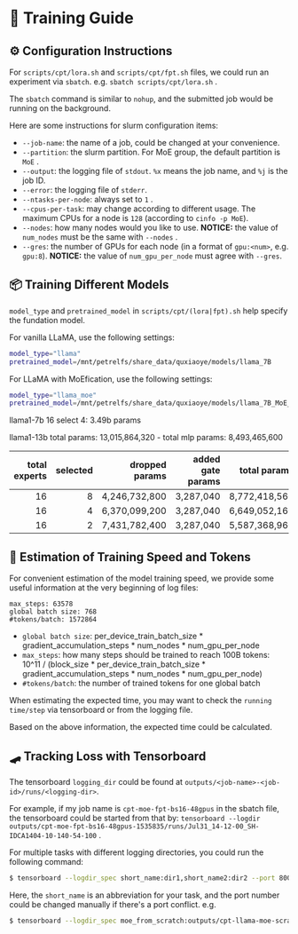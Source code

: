 # 🚅 Training Guide

## ⚙️ Configuration Instructions

For `scripts/cpt/lora.sh` and `scripts/cpt/fpt.sh` files, we could run an experiment via `sbatch`. e.g. `sbatch scripts/cpt/lora.sh` .

The `sbatch` command is similar to `nohup`, and the submitted job would be running on the background.

Here are some instructions for slurm configuration items:
- `--job-name`: the name of a job, could be changed at your convenience.
- `--partition`: the slurm partition. For MoE group, the default partition is `MoE` .
- `--output`: the logging file of `stdout`. `%x` means the job name, and `%j` is the job ID.
- `--error`: the logging file of `stderr`.
- `--ntasks-per-node`: always set to `1` .
- `--cpus-per-task`: may change according to different usage. The maximum CPUs for a node is `128` (according to `cinfo -p MoE`).
- `--nodes`: how many nodes would you like to use. **NOTICE:** the value of `num_nodes` must be the same with `--nodes` .
- `--gres`: the number of GPUs for each node (in a format of `gpu:<num>`, e.g. `gpu:8`). **NOTICE:** the value of `num_gpu_per_node` must agree with `--gres`.

## 📦 Training Different Models

`model_type` and `pretrained_model` in `scripts/cpt/(lora|fpt).sh` help specify the fundation model.

For vanilla LLaMA, use the following settings:
```bash
model_type="llama"
pretrained_model=/mnt/petrelfs/share_data/quxiaoye/models/llama_7B
```

For LLaMA with MoEfication, use the following settings:
```bash
model_type="llama_moe"
pretrained_model=/mnt/petrelfs/share_data/quxiaoye/models/llama_7B_MoE_16Select4-l2_norm
```

llama1-7b 16 select 4: 3.49b params

llama1-13b total params: 13,015,864,320 - total mlp params:  8,493,465,600

| total experts | selected | dropped params | added gate params |  total params |
| ------------: | -------: | -------------: | ----------------: | ------------: |
|            16 |        8 |  4,246,732,800 |         3,287,040 | 8,772,418,560 |
|            16 |        4 |  6,370,099,200 |         3,287,040 | 6,649,052,160 |
|            16 |        2 |  7,431,782,400 |         3,287,040 | 5,587,368,960 |

## 🧮 Estimation of Training Speed and Tokens

For convenient estimation of the model training speed, we provide some useful information at the very beginning of log files:

```log
max_steps: 63578
global batch size: 768
#tokens/batch: 1572864
```

- `global batch size`: per_device_train_batch_size * gradient_accumulation_steps * num_nodes * num_gpu_per_node
- `max_steps`: how many steps should be trained to reach 100B tokens: 10^11 / (block_size * per_device_train_batch_size * gradient_accumulation_steps * num_nodes * num_gpu_per_node)
- `#tokens/batch`: the number of trained tokens for one global batch

When estimating the expected time, you may want to check the `running time/step` via tensorboard or from the logging file.

Based on the above information, the expected time could be calculated.

## 🛹 Tracking Loss with Tensorboard

The tensorboard `logging_dir` could be found at `outputs/<job-name>-<job-id>/runs/<logging-dir>`.

For example, if my job name is `cpt-moe-fpt-bs16-48gpus` in the sbatch file, the tensorboard could be started from that by: `tensorboard --logdir outputs/cpt-moe-fpt-bs16-48gpus-1535835/runs/Jul31_14-12-00_SH-IDCA1404-10-140-54-100` .

For multiple tasks with different logging directories, you could run the following command:

```bash
$ tensorboard --logdir_spec short_name:dir1,short_name2:dir2 --port 8001
```

Here, the `short_name` is an abbreviation for your task, and the port number could be changed manually if there's a port conflict. e.g.

```bash
$ tensorboard --logdir_spec moe_from_scratch:outputs/cpt-llama-moe-scratch-lora-bs16-1476932/runs/Jul26_21-53-42_SH-IDCA1404-10-140-54-121,moe_lora:outputs/cpt-llama-lora-bs16-1476918/runs/Jul26_21-31-09_SH-IDCA1404-10-140-54-122 --port 8001
```
